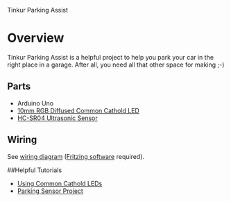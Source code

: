 Tinkur Parking Assist

# Overview

Tinkur Parking Assist is a helpful project to help you park your car in the right place in a garage.  After all, you need all that other space for making ;-)

## Parts

* Arduino Uno
* [10mm RGB Diffused Common Cathold LED](https://www.sparkfun.com/products/9264)
* [HC-SR04 Ultrasonic Sensor](https://www.sparkfun.com/products/13959)

## Wiring

See [wiring diagram](wiringdiagram.fzz) ([Fritzing software](http://fritzing.org/home/) required).

##Helpful Tutorials
* [Using Common Cathold LEDs](https://learn.adafruit.com/adafruit-arduino-lesson-3-rgb-leds/overview)
* [Parking Sensor Project](https://www.thingiverse.com/thing:2808403)


